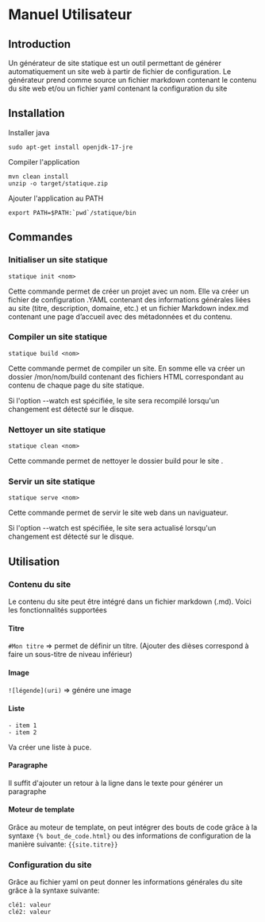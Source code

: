 # Manuel Utilisateur

## Introduction

Un générateur de site statique est un outil permettant de générer automatiquement un site web à partir de fichier de configuration. Le générateur prend comme source un fichier markdown contenant le contenu du site web et/ou un fichier yaml contenant la configuration du site

## Installation

Installer java

    sudo apt-get install openjdk-17-jre

Compiler l'application

    mvn clean install
    unzip -o target/statique.zip

Ajouter l'application au PATH

    export PATH=$PATH:`pwd`/statique/bin

## Commandes

### Initialiser un site statique

`statique init <nom>`

Cette commande permet de créer un projet avec un nom. Elle va créer un fichier de configuration .YAML contenant des informations générales liées au site (titre, description, domaine, etc.) et un fichier Markdown index.md contenant une page d’accueil avec des métadonnées et du contenu.

### Compiler un site statique

`statique build <nom>`

Cette commande permet de compiler un site. En somme elle va créer un dossier /mon/nom/build contenant des fichiers HTML
correspondant au contenu de chaque page du site statique.

Si l'option --watch est spécifiée, le site sera recompilé lorsqu'un changement est détecté sur le disque.

### Nettoyer un site statique

`statique clean <nom>`

Cette commande permet de nettoyer le dossier build pour le site <nom>.

### Servir un site statique

`statique serve <nom>`

Cette commande permet de servir le site web <nom> dans un naviguateur.

Si l'option --watch est spécifiée, le site sera actualisé lorsqu'un changement est détecté sur le disque.

## Utilisation

### Contenu du site

Le contenu du site peut être intégré dans un fichier markdown (.md). Voici les fonctionnalités supportées

#### Titre

`#Mon titre` => permet de définir un titre. (Ajouter des dièses correspond à faire un sous-titre de niveau inférieur)

#### Image

`![légende](uri)` => génére une image

#### Liste

    - item 1
    - item 2

Va créer une liste à puce.

#### Paragraphe

Il suffit d'ajouter un retour à la ligne dans le texte pour générer un paragraphe

#### Moteur de template

Grâce au moteur de template, on peut intégrer des bouts de code grâce à la syntaxe `{% bout_de_code.html}` ou des informations de configuration de la manière suivante: `{{site.titre}}`

### Configuration du site

Grâce au fichier yaml on peut donner les informations générales du site grâce à la syntaxe suivante:

    clé1: valeur
    clé2: valeur

